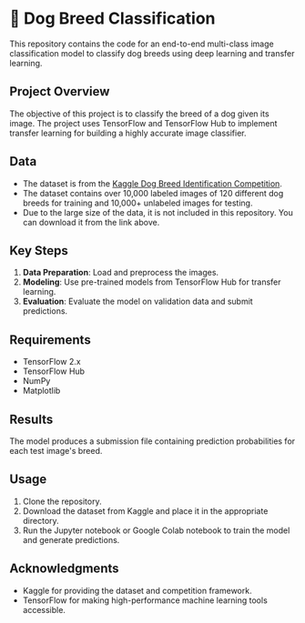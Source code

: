 # 🐶 Dog Breed Classification

This repository contains the code for an end-to-end multi-class image classification model to classify dog breeds using deep learning and transfer learning.

## Project Overview
The objective of this project is to classify the breed of a dog given its image. The project uses TensorFlow and TensorFlow Hub to implement transfer learning for building a highly accurate image classifier.

## Data
- The dataset is from the [Kaggle Dog Breed Identification Competition](https://www.kaggle.com/c/dog-breed-identification).
- The dataset contains over 10,000 labeled images of 120 different dog breeds for training and 10,000+ unlabeled images for testing.
- Due to the large size of the data, it is not included in this repository. You can download it from the link above.

## Key Steps
1. **Data Preparation**: Load and preprocess the images.
2. **Modeling**: Use pre-trained models from TensorFlow Hub for transfer learning.
3. **Evaluation**: Evaluate the model on validation data and submit predictions.

## Requirements
- TensorFlow 2.x
- TensorFlow Hub
- NumPy
- Matplotlib

## Results
The model produces a submission file containing prediction probabilities for each test image's breed.

## Usage
1. Clone the repository.
2. Download the dataset from Kaggle and place it in the appropriate directory.
3. Run the Jupyter notebook or Google Colab notebook to train the model and generate predictions.

## Acknowledgments
- Kaggle for providing the dataset and competition framework.
- TensorFlow for making high-performance machine learning tools accessible.

